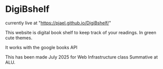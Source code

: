 # DigiBshelf

currently live at "https://pjael.github.io/DigiBshelf/"

This website is digital book shelf to keep track of your readings. In green cute themes. 

It works with the google books API

This has been made July 2025 for Web Infrastructure class Summative at ALU. 